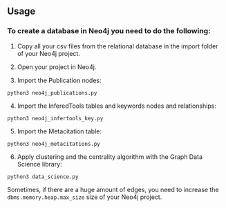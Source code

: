 ## Usage
 
### To create a database in Neo4j you need to do the following:

1. Copy all your csv files from the relational database in the import folder of your Neo4j project. 
 
2. Open your project in Neo4j.
 
3. Import the Publication nodes:

```
python3 neo4j_publications.py
```

4. Import the InferedTools tables and keywords nodes and relationships:

```
python3 neo4j_infertools_key.py
```

5. Import the Metacitation table:

```
python3 neo4j_metacitations.py
```

6. Apply clustering and the centrality algorithm with the Graph Data Science library:

```
python3 data_science.py
```

Sometimes, if there are a huge amount of edges, you need to increase the `dbms.memory.heap.max_size` size of your Neo4j project.

